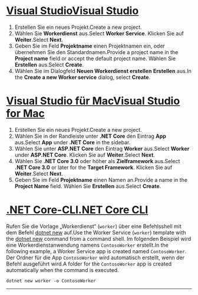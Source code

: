 # <a name="visual-studio"></a>[<span data-ttu-id="ce4fb-101">Visual Studio</span><span class="sxs-lookup"><span data-stu-id="ce4fb-101">Visual Studio</span></span>](#tab/visual-studio)

1. <span data-ttu-id="ce4fb-102">Erstellen Sie ein neues Projekt.</span><span class="sxs-lookup"><span data-stu-id="ce4fb-102">Create a new project.</span></span>
1. <span data-ttu-id="ce4fb-103">Wählen Sie **Workerdienst** aus.</span><span class="sxs-lookup"><span data-stu-id="ce4fb-103">Select **Worker Service**.</span></span> <span data-ttu-id="ce4fb-104">Klicken Sie auf **Weiter**.</span><span class="sxs-lookup"><span data-stu-id="ce4fb-104">Select **Next**.</span></span>
1. <span data-ttu-id="ce4fb-105">Geben Sie im Feld **Projektname** einen Projektnamen ein, oder übernehmen Sie den Standardnamen.</span><span class="sxs-lookup"><span data-stu-id="ce4fb-105">Provide a project name in the **Project name** field or accept the default project name.</span></span> <span data-ttu-id="ce4fb-106">Wählen Sie **Erstellen** aus.</span><span class="sxs-lookup"><span data-stu-id="ce4fb-106">Select **Create**.</span></span>
1. <span data-ttu-id="ce4fb-107">Wählen Sie im Dialogfeld **Neuen Workerdienst erstellen** **Erstellen** aus.</span><span class="sxs-lookup"><span data-stu-id="ce4fb-107">In the **Create a new Worker service** dialog, select **Create**.</span></span>

# <a name="visual-studio-for-mac"></a>[<span data-ttu-id="ce4fb-108">Visual Studio für Mac</span><span class="sxs-lookup"><span data-stu-id="ce4fb-108">Visual Studio for Mac</span></span>](#tab/visual-studio-mac)

1. <span data-ttu-id="ce4fb-109">Erstellen Sie ein neues Projekt.</span><span class="sxs-lookup"><span data-stu-id="ce4fb-109">Create a new project.</span></span>
1. <span data-ttu-id="ce4fb-110">Wählen Sie in der Randleiste unter **.NET Core** den Eintrag **App** aus.</span><span class="sxs-lookup"><span data-stu-id="ce4fb-110">Select **App** under **.NET Core** in the sidebar.</span></span>
1. <span data-ttu-id="ce4fb-111">Wählen Sie unter **ASP.NET Core** den Eintrag **Worker** aus.</span><span class="sxs-lookup"><span data-stu-id="ce4fb-111">Select **Worker** under **ASP.NET Core**.</span></span> <span data-ttu-id="ce4fb-112">Klicken Sie auf **Weiter**.</span><span class="sxs-lookup"><span data-stu-id="ce4fb-112">Select **Next**.</span></span>
1. <span data-ttu-id="ce4fb-113">Wählen Sie **.NET Core 3.0** oder höher als **Zielframework** aus.</span><span class="sxs-lookup"><span data-stu-id="ce4fb-113">Select **.NET Core 3.0** or later for the **Target Framework**.</span></span> <span data-ttu-id="ce4fb-114">Klicken Sie auf **Weiter**.</span><span class="sxs-lookup"><span data-stu-id="ce4fb-114">Select **Next**.</span></span>
1. <span data-ttu-id="ce4fb-115">Geben Sie im Feld **Projektname** einen Namen an.</span><span class="sxs-lookup"><span data-stu-id="ce4fb-115">Provide a name in the **Project Name** field.</span></span> <span data-ttu-id="ce4fb-116">Wählen Sie **Erstellen** aus.</span><span class="sxs-lookup"><span data-stu-id="ce4fb-116">Select **Create**.</span></span>

# <a name="net-core-cli"></a>[<span data-ttu-id="ce4fb-117">.NET Core-CLI</span><span class="sxs-lookup"><span data-stu-id="ce4fb-117">.NET Core CLI</span></span>](#tab/netcore-cli)

<span data-ttu-id="ce4fb-118">Rufen Sie die Vorlage „Workerdienst“ (`worker`) über eine Befehlsshell mit dem Befehl [dotnet new](/dotnet/core/tools/dotnet-new) auf.</span><span class="sxs-lookup"><span data-stu-id="ce4fb-118">Use the Worker Service (`worker`) template with the [dotnet new](/dotnet/core/tools/dotnet-new) command from a command shell.</span></span> <span data-ttu-id="ce4fb-119">Im folgenden Beispiel wird eine Workerdienstanwendung namens `ContosoWorker` erstellt.</span><span class="sxs-lookup"><span data-stu-id="ce4fb-119">In the following example, a Worker Service app is created named `ContosoWorker`.</span></span> <span data-ttu-id="ce4fb-120">Der Ordner für die App `ContosoWorker` wird automatisch erstellt, wenn der Befehl ausgeführt wird.</span><span class="sxs-lookup"><span data-stu-id="ce4fb-120">A folder for the `ContosoWorker` app is created automatically when the command is executed.</span></span>

```dotnetcli
dotnet new worker -o ContosoWorker
```

---
